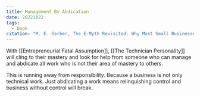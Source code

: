 ```yaml
---
title: Management By Abdication
date: 20221022
tags:
  - book
citation: "M. E. Gerber, The E-Myth Revisited: Why Most Small Businesses Don’t Work and What to Do About It. Harper Collins, 2009."
---
```

With [[Entrepreneurial Fatal Assumption]], [[The Technician Personality]] will cling to their mastery and look for help from someone who can manage and abdicate all work who is not their area of mastery to others.

This is running away from responsibility. Because a business is not only technical work. Just abdicating a work means relinquishing control and business without control will break. 